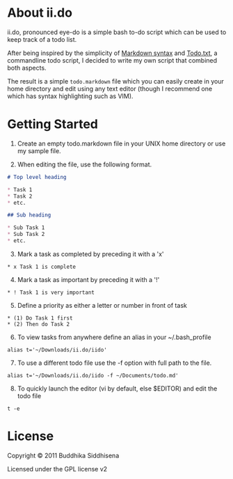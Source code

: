 # About ii.do

ii.do, pronounced eye-do is a simple bash to-do script which can be used to keep track of a todo list.

After being inspired by the simplicity of [Markdown syntax](http://daringfireball.net/projects/markdown/syntax) and [Todo.txt](http://todotxt.com/), a commandline todo script, I decided to write my own script that combined both aspects.

The result is a simple `todo.markdown` file which you can easily create in your home directory and edit using any text editor (though I recommend one which has syntax highlighting such as VIM).

# Getting Started

1) Create an empty todo.markdown file in your UNIX home directory or use my sample file.

2) When editing the file, use the following format.

```markdown
# Top level heading

* Task 1
* Task 2
* etc.

## Sub heading

* Sub Task 1
* Sub Task 2
* etc.

```

3) Mark a task as completed by preceding it with a 'x'

```
* x Task 1 is complete
```

4) Mark a task as important by preceding it with a '!'

```
* ! Task 1 is very important
```

5) Define a priority as either a letter or number in front of task

```
* (1) Do Task 1 first
* (2) Then do Task 2
```

6) To view tasks from anywhere define an alias in your ~/.bash_profile

```
alias t='~/Downloads/ii.do/iido'
```

7) To use a different todo file use the -f option with full path to the file.

```
alias t='~/Downloads/ii.do/iido -f ~/Documents/todo.md'
```

8) To quickly launch the editor (vi by default, else $EDITOR) and edit the todo file

```
t -e
```

# License

Copyright &copy; 2011 Buddhika Siddhisena

Licensed under the GPL license v2

